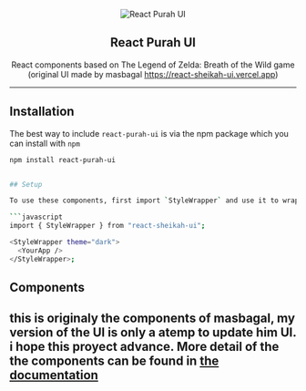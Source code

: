 <div align="center">

![React Purah UI](/logo.png)
## React Purah UI
React components based on The Legend of Zelda: Breath of the Wild game (original UI made by masbagal https://react-sheikah-ui.vercel.app)
</div>

---
## Installation
The best way to include `react-purah-ui` is via the npm
package which you can install with `npm`

```bash
npm install react-purah-ui


## Setup

To use these components, first import `StyleWrapper` and use it to wrap your page or your app.

```javascript
import { StyleWrapper } from "react-sheikah-ui";

<StyleWrapper theme="dark">
  <YourApp />
</StyleWrapper>;
```

## Components 
this is originaly the components of masbagal, my version of the UI is only a atemp to update him UI. i hope this proyect advance.
More detail of the the components can be found in [the documentation](https://react-sheikah-ui.vercel.app)
---